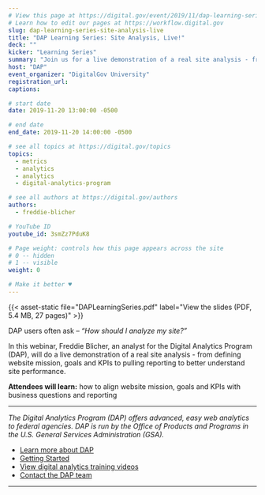 ```yaml
---
# View this page at https://digital.gov/event/2019/11/dap-learning-series-site-analysis-live
# Learn how to edit our pages at https://workflow.digital.gov
slug: dap-learning-series-site-analysis-live
title: "DAP Learning Series: Site Analysis, Live!"
deck: ""
kicker: "Learning Series"
summary: "Join us for a live demonstration of a real site analysis - from defining website mission, goals, and KPIs, to pulling reporting to better understand site performance."
host: "DAP"
event_organizer: "DigitalGov University"
registration_url: 
captions: 

# start date
date: 2019-11-20 13:00:00 -0500

# end date
end_date: 2019-11-20 14:00:00 -0500

# see all topics at https://digital.gov/topics
topics: 
  - metrics
  - analytics
  - analytics
  - digital-analytics-program

# see all authors at https://digital.gov/authors
authors: 
  - freddie-blicher

# YouTube ID
youtube_id: 3smZz7PduK8

# Page weight: controls how this page appears across the site
# 0 -- hidden
# 1 -- visible
weight: 0

# Make it better ♥
---
```


{{< asset-static file="DAPLearningSeries.pdf" label="View the slides (PDF, 5.4 MB, 27 pages)" >}}

DAP users often ask – _“How should I analyze my site?”_

In this webinar, Freddie Blicher, an analyst for the Digital Analytics Program (DAP), will do a live demonstration of a real site analysis - from defining website mission, goals and KPIs to pulling reporting to better understand site performance.

**Attendees will learn:** how to align website mission, goals and KPIs with business questions and reporting

---

_The Digital Analytics Program (DAP) offers advanced, easy web analytics to federal agencies. DAP is run by the Office of Products and Programs in the U.S. General Services Administration (GSA)._

- [Learn more about DAP](https://www.digitalgov.gov/services/dap/)
- [Getting Started](https://github.com/digital-analytics-program/gov-wide-code)
- [View digital analytics training videos](https://www.youtube.com/playlist?list=PLd9b-GuOJ3nFwlyvLFUtmDpYFKezhot8P)
- [Contact the DAP team](mailto:dap@support.digitalgov.gov)

---
